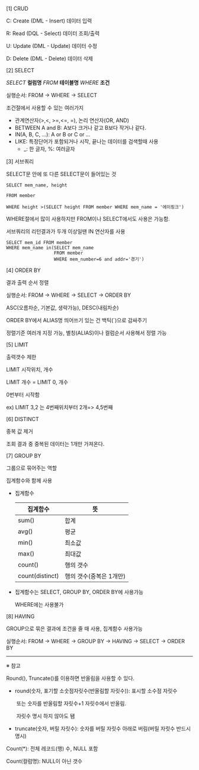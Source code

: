 [1] CRUD

C: Create (DML - Insert) 데이터 입력

R: Read (DQL - Select) 데이터 조회/출력

U: Update (DML - Update) 데이터 수정

D: Delete (DML - Delete) 데이터 삭제



[2] SELECT

*SELECT* __컬럼명__ *FROM* __테이블명__ *WHERE* __조건__

실행순서: FROM → WHERE → SELECT

조건절에서 사용할 수 있는 여러가지

- 관계연산자(>,<, >=,<=, =), 논리 연산자(OR, AND)
- BETWEEN A and B: A보다 크거나 같고 B보다 작거나 같다. 
- IN(A, B, C, ...): A or B or C or ...
- LIKE: 특정단어가 포함되거나 시작, 끝나는 데이터를 검색할때 사용
  - _: 한 글자, %: 여러글자



[3] 서브쿼리

SELECT문 안에 또 다른 SELECT문이 들어있는 것

```mysql
SELECT mem_name, height

FROM member

WHERE height >(SELECT height FROM member WHERE mem_name = '에이핑크')
```

WHERE절에서 많이 사용하지만 FROM이나 SELECT에서도 사용은 가능함.

서브쿼리의 리턴결과가 두개 이상일땐 IN 연산자를 사용

```mysql
SELECT mem_id FROM member
WHERE mem_name in(SELECT mem_name 
                  FROM member 
                  WHERE mem_number=6 and addr='경기')
```



[4] ORDER BY

결과 출력 순서 정렬

실행순서: FROM → WHERE → SELECT → ORDER BY

ASC(오름차순, 기본값, 생략가능), DESC(내림차순)

ORDER BY에서 ALIAS명 띄어쓰기 있는 건 백틱(`)으로 감싸주기

정렬기준 여러개 지정 가능, 별칭(ALIAS)이나 컬럼순서 사용해서 정렬 가능



[5] LIMIT 

출력갯수 제한

LIMIT 시작위치, 개수

LIMIT 개수 = LIMIT 0, 개수

0번부터 시작함

 ex) LIMIT 3,2 는 4번째위치부터 2개=> 4,5번째

 

[6] DISTINCT

중복 값 제거

조회 결과 중 중복된 데이터는 1개만 가져온다.

 

[7] GROUP BY

그룹으로 묶어주는 역할

집계함수와 함께 사용

- 집계함수

  | 집계함수        | 뜻                      |
  | --------------- | ----------------------- |
  | sum()           | 합계                    |
  | avg()           | 평균                    |
  | min()           | 최소값                  |
  | max()           | 최대값                  |
  | count()         | 행의 갯수               |
  | count(distinct) | 행의 갯수(중복은 1개만) |

- 집계함수는 SELECT, GROUP BY, ORDER BY에 사용가능

  WHERE에는 사용불가



[8] HAVING

GROUP으로 묶은 결과에 조건을 줄 때 사용, 집계함수 사용가능

실행순서: FROM → WHERE → GROUP BY → HAVING → SELECT → ORDER BY

---

※ 참고

Round(), Truncate()를 이용하면 반올림을 사용할 수 있다.

- round(숫자, 표기할 소숫점자릿수(반올림할 자릿수)): 표시할 소수점 자릿수 

  ​																						  또는 숫자를 반올림할 자릿수+1 자릿수에서 반올림.

  ​																						  자릿수 명시 하지 않아도 됌

- truncate(숫자, 버릴 자릿수): 숫자를 버릴 자릿수 아래로 버림(버릴 자릿수 반드시 명시)

Count(*): 전체 레코드(행) 수, NULL 포함

Count(컬럼명): NULL이 아닌 갯수
